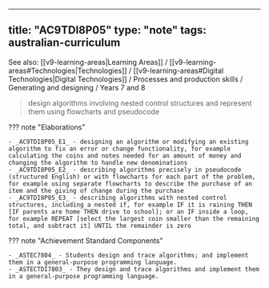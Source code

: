 
---
title: "AC9TDI8P05"
type: "note"
tags: australian-curriculum
---

See also: [[v9-learning-areas|Learning Areas]] / [[v9-learning-areas#Technologies|Technologies]] / [[v9-learning-areas#Digital Technologies|Digital Technologies]] / Processes and production skills / Generating and designing / Years 7 and 8

> design algorithms involving nested control structures and represent them using flowcharts and pseudocode

??? note "Elaborations"

	- _AC9TDI8P05_E1_ - designing an algorithm or modifying an existing algorithm to fix an error or change functionality, for example calculating the coins and notes needed for an amount of money and changing the algorithm to handle new denominations
	- _AC9TDI8P05_E2_ - describing algorithms precisely in pseudocode (structured English) or with flowcharts for each part of the problem, for example using separate flowcharts to describe the purchase of an item and the giving of change during the purchase
	- _AC9TDI8P05_E3_ - describing algorithms with nested control structures, including a nested if, for example IF it is raining THEN [IF parents are home THEN drive to school]; or an IF inside a loop, for example REPEAT [select the largest coin smaller than the remaining total, and subtract it] UNTIL the remainder is zero
??? note "Achievement Standard Components"

	- _ASTEC7804_ - Students design and trace algorithms; and implement them in a general-purpose programming language.
	- _ASTECTDI7803_ - They design and trace algorithms and implement them in a general-purpose programming language.

[//begin]: # "Autogenerated link references for markdown compatibility"
[v9-learning-areas]: ..%2Fv9-learning-areas "Learning Areas"
[//end]: # "Autogenerated link references" 
